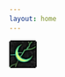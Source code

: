 ```yaml
---
layout: home
---
```

<link rel="stylesheet" href="assets/css/avatar.css">
<a href="https://github.com/luxetobscura/luxetobscura.github.io"><img class="avatar" src="assets/logo.png" alt="" width="50"/></a>
